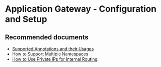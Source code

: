 <properties
    pageTitle="Application Gateway - Configuration and Setup"
    description="Application Gateway - Configuration and Setup"
    service="microsoft.network"
    authors="v-miegge"
    ms.author="mariliu"
    displayOrder=""
    selfHelpType="generic"
    supportTopicIds="32684007"
    resourceTags=""
    productPesIds="15922"
    cloudEnvironments="public"
    articleId="5493db87-216a-459c-9abd-9d2d22d446e6"
/>

# Application Gateway - Configuration and Setup

## **Recommended documents**

* [Supported Annotations and their Usages](https://azure.github.io/application-gateway-kubernetes-ingress/annotations/)<br>
* [How to Support Multiple Namespaces](https://azure.github.io/application-gateway-kubernetes-ingress/features/multiple-namespaces/)<br>
* [How to Use Private IPs for Internal Routing](https://azure.github.io/application-gateway-kubernetes-ingress/features/private-ip/)
